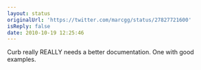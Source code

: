 ```yaml
---
layout: status
originalUrl: 'https://twitter.com/marcgg/status/27827721600'
isReply: false
date: 2010-10-19 12:25:46
---
```


Curb really REALLY needs a better documentation. One with good examples.
